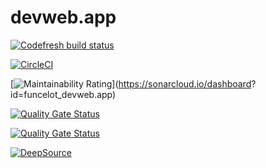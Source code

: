 # devweb.app

[![Codefresh build status]( https://g.codefresh.io/api/badges/pipeline/funcelot/default%2Fdevweb.app?type=cf-1&key=eyJhbGciOiJIUzI1NiJ9.NjA1MzljYzVjMTdjZjQ2ODU3MzljNDE4.FgWyxz96KmBc3NKvaZBc57R9jwEpPQU4ugAUu0PhyM8)]( https://g.codefresh.io/pipelines/edit/new/builds?id=60549ed52d4a4291537618c1&pipeline=devweb.app&projects=default&projectId=60539cf8c5948c431a3645be)

[![CircleCI](https://circleci.com/gh/funcelot/devweb.app/tree/master.svg?style=shield)](https://app.circleci.com/pipelines/github/funcelot/devweb.app?branch=master)

[![Maintainability Rating](https://sonarcloud.io/api/project_badges/measure?project=funcelot_devweb.app&metric=sqale_rating)](https://sonarcloud.io/dashboard?
id=funcelot_devweb.app)

[![Quality Gate Status](https://sonarqube.devweb.app/api/project_badges/measure?project=funcelot_devweb.app&metric=alert_status)](https://sonarqube.devweb.app/dashboard?id=funcelot_devweb.app)

[![Quality Gate Status](https://sonarcloud.io/api/project_badges/measure?project=funcelot_devweb.app&metric=alert_status)](https://sonarcloud.io/dashboard?id=funcelot_devweb.app)

[![DeepSource](https://deepsource.io/gh/funcelot/devweb.app.svg/?label=active+issues&show_trend=true)](https://deepsource.io/gh/funcelot/devweb.app/?ref=repository-badge)
